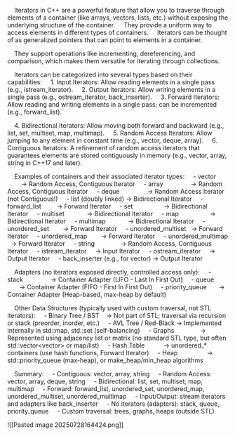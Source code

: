     Iterators in C++ are a powerful feature that allow you to traverse through elements of a container (like arrays, vectors, lists, etc.) without exposing the underlying structure of the container.
    They provide a uniform way to access elements in different types of containers.
    Iterators can be thought of as generalized pointers that can point to elements in a container.

    They support operations like incrementing, dereferencing, and comparison, which makes them versatile for iterating through collections.

    Iterators can be categorized into several types based on their capabilities:
    1. Input Iterators: Allow reading elements in a single pass (e.g., istream_iterator).
    2. Output Iterators: Allow writing elements in a single pass (e.g., ostream_iterator, back_inserter).
    3. Forward Iterators: Allow reading and writing elements in a single pass; can be incremented (e.g., forward_list).

    4. Bidirectional Iterators: Allow moving both forward and backward (e.g., list, set, multiset, map, multimap).
    5. Random Access Iterators: Allow jumping to any element in constant time (e.g., vector, deque, array).
    6. Contiguous Iterators: A refinement of random access iterators that guarantees elements are stored contiguously in memory (e.g., vector, array, string in C++17 and later).

  

    Examples of containers and their associated iterator types:
    - vector               -> Random Access, Contiguous Iterator
    - array                -> Random Access, Contiguous Iterator
    - deque                -> Random Access Iterator (not Contiguous!)
    - list (doubly linked) -> Bidirectional Iterator
    - forward_list         -> Forward Iterator
    - set                  -> Bidirectional Iterator
    - multiset             -> Bidirectional Iterator
    - map                  -> Bidirectional Iterator
    - multimap             -> Bidirectional Iterator
    - unordered_set        -> Forward Iterator
    - unordered_multiset   -> Forward Iterator
    - unordered_map        -> Forward Iterator
    - unordered_multimap   -> Forward Iterator
    - string               -> Random Access, Contiguous Iterator
    - istream_iterator     -> Input Iterator
    - ostream_iterator     -> Output Iterator
    - back_inserter (e.g., for vector) -> Output Iterator

  

    Adapters (no iterators exposed directly, controlled access only):
    - stack                -> Container Adapter (LIFO - Last In First Out)
    - queue                -> Container Adapter (FIFO - First In First Out)
    - priority_queue       -> Container Adapter (Heap-based, max-heap by default)

  
    Other Data Structures (typically used with custom traversal, not STL iterators):
    - Binary Tree / BST    -> Not part of STL; traversal via recursion or stack (preorder, inorder, etc.)
    - AVL Tree / Red-Black -> Implemented internally in std::map, std::set (self-balancing)
    - Graphs               -> Represented using adjacency list or matrix (no standard STL type, but often std::vector<vector<int>> or map/list)
    - Hash Table           -> unordered_* containers (use hash functions, Forward Iterator)
    - Heap                 -> std::priority_queue (max-heap), or make_heap/min_heap algorithms

  

    Summary:
    - Contiguous: vector, array, string
    - Random Access: vector, array, deque, string
    - Bidirectional: list, set, multiset, map, multimap
    - Forward: forward_list, unordered_set, unordered_map, unordered_multiset, unordered_multimap
    - Input/Output: stream iterators and adapters like back_inserter
    - No iterators (adapters): stack, queue, priority_queue
    - Custom traversal: trees, graphs, heaps (outside STL)

![[Pasted image 20250728164424.png]]
